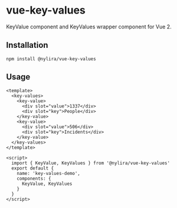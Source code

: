 # vue-key-values
KeyValue component and KeyValues wrapper component for Vue 2.

## Installation

    npm install @nylira/vue-key-values

## Usage

    <template>
      <key-values>
        <key-value>
          <div slot="value">1337</div>
          <div slot="key">People</div>
        </key-value>
        <key-value>
          <div slot="value">506</div>
          <div slot="key">Incidents</div>
        </key-value>
      </key-values>
    </template>

    <script>
      import { KeyValue, KeyValues } from '@nylira/vue-key-values'
      export default {
        name: 'key-values-demo',
        components: {
          KeyValue, KeyValues
        }
      }
    </script>
